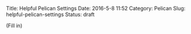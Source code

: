 Title: Helpful Pelican Settings
Date: 2016-5-8 11:52
Category: Pelican
Slug: helpful-pelican-settings
Status: draft

(Fill in)